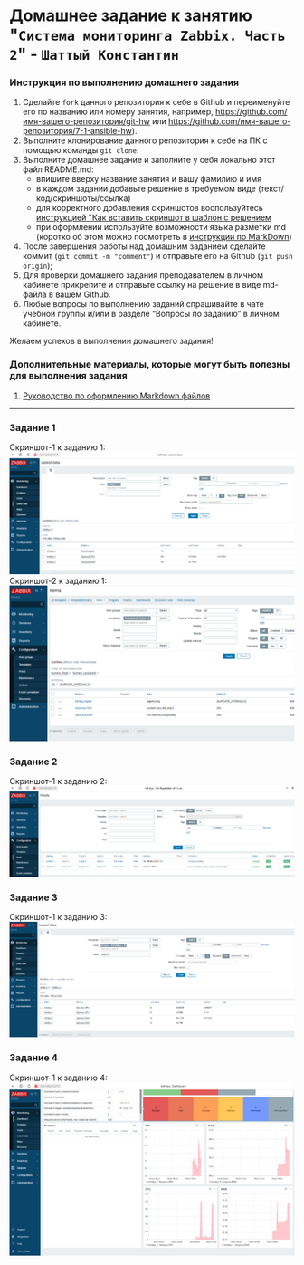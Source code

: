 # Домашнее задание к занятию "`Система мониторинга Zabbix. Часть 2`" - `Шаттый Константин`


### Инструкция по выполнению домашнего задания

   1. Сделайте `fork` данного репозитория к себе в Github и переименуйте его по названию или номеру занятия, например, https://github.com/имя-вашего-репозитория/git-hw или  https://github.com/имя-вашего-репозитория/7-1-ansible-hw).
   2. Выполните клонирование данного репозитория к себе на ПК с помощью команды `git clone`.
   3. Выполните домашнее задание и заполните у себя локально этот файл README.md:
      - впишите вверху название занятия и вашу фамилию и имя
      - в каждом задании добавьте решение в требуемом виде (текст/код/скриншоты/ссылка)
      - для корректного добавления скриншотов воспользуйтесь [инструкцией "Как вставить скриншот в шаблон с решением](https://github.com/netology-code/sys-pattern-homework/blob/main/screen-instruction.md)
      - при оформлении используйте возможности языка разметки md (коротко об этом можно посмотреть в [инструкции  по MarkDown](https://github.com/netology-code/sys-pattern-homework/blob/main/md-instruction.md))
   4. После завершения работы над домашним заданием сделайте коммит (`git commit -m "comment"`) и отправьте его на Github (`git push origin`);
   5. Для проверки домашнего задания преподавателем в личном кабинете прикрепите и отправьте ссылку на решение в виде md-файла в вашем Github.
   6. Любые вопросы по выполнению заданий спрашивайте в чате учебной группы и/или в разделе “Вопросы по заданию” в личном кабинете.
   
Желаем успехов в выполнении домашнего задания!
   
### Дополнительные материалы, которые могут быть полезны для выполнения задания

1. [Руководство по оформлению Markdown файлов](https://gist.github.com/Jekins/2bf2d0638163f1294637#Code)

---

### Задание 1

Скриншот-1 к заданию 1:
![Скриншот-1](https://github.com/kshatyy/zabbix-dz2/blob/main/img/01-1.png)
Скриншот-2 к заданию 1:
![Скриншот-1](https://github.com/kshatyy/zabbix-dz2/blob/main/img/01-2.png)

### Задание 2

Скриншот-1 к заданию 2:
![Скриншот-1](https://github.com/kshatyy/zabbix-dz2/blob/main/img/02-1.png)

### Задание 3

Скриншот-1 к заданию 3:
![Скриншот-1](https://github.com/kshatyy/zabbix-dz2/blob/main/img/03-1.png)
### Задание 4

Скриншот-1 к заданию 4:
![Скриншот-1](https://github.com/kshatyy/zabbix-dz2/blob/main/img/04-1.png)

